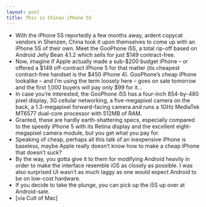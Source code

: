 ```yaml
---
layout: post
title: This is Chinas iPhone 5S
---
```

* With the iPhone 5S reportedly a few months away, ardent copycat vendors in Shenzen, China took it upon themselves to come up with an iPhone 5S of their own. Meet the GooPhone i5S, a total rip-off based on Android Jelly Bean 4.1.2 which sells for just $149 contract-free.
* Now, imagine if Apple actually made a sub-$200 budget iPhone – or offered a $149 off-contract iPhone 5 for that matter (its cheapest contract-free handset is the $450 iPhone 4). GooPhone’s cheap iPhone lookalike – and I’m using the term loosely here – goes on sale tomorrow and the first 1,000 buyers will pay only $99 for it…
* In case you’re interested, the GooPhone i5S has a four-inch 854-by-480 pixel display, 3G cellular networking, a five-megapixel camera on the back, a 1.3-megapixel forward-facing camera and runs a 1GHz MediaTek MT6577 dual-core processor with 512MB of RAM.
* Granted, these are hardly earth-shattering specs, especially compared to the speedy iPhone 5 with its Retina display and the excellent eight-megapixel camera module, but you get what you pay for.
* Speaking of cheap, perhaps all this talk of an inexpensive iPhone is baseless, maybe Apple really doesn’t know how to make a cheap iPhone that doesn’t suck?
* By the way, you gotta give it to them for modifying Android heavily in order to make the interface resemble iOS as closely as possible. I was also surprised UI wasn’t as much laggy as one would expect Android to be on low-cost hardware.
* If you decide to take the plunge, you can pick up the i5S up over at Android-sale.
* [via Cult of Mac]

